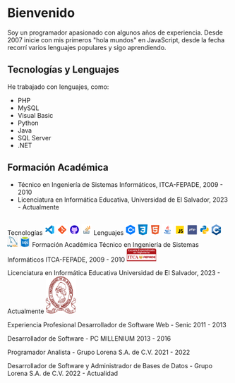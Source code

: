 # Bienvenido

Soy un programador apasionado con algunos años de experiencia. Desde 2007 inicie con mis primeros "hola mundos" en JavaScript, desde la fecha recorrí varios lenguajes populares y sigo aprendiendo.
## Tecnologías y Lenguajes

He trabajado con lenguajes, como:
- PHP
- MySQL
- Visual Basic
- Python
- Java
- SQL Server
- .NET

## Formación Académica

- Técnico en Ingeniería de Sistemas Informáticos, ITCA-FEPADE, 2009 - 2010
- Licenciatura en Informática Educativa, Universidad de El Salvador, 2023 - Actualmente

<br clear="left"/>
Tecnologías
<img src="https://github.com/samuelreyesiglesias/dev.gifs/blob/main/tech.vscode.svg?raw=true" height=24> 
<img src="https://github.com/samuelreyesiglesias/dev.gifs/blob/main/tech.git.svg?raw=true" height=24> 
<img src="https://github.com/samuelreyesiglesias/dev.gifs/blob/main/tech.github.svg" height=24>
<img src="https://github.com/samuelreyesiglesias/dev.gifs/blob/main/tech.stackoverflow.svg" height=24>
Lenguajes
<img src="https://github.com/samuelreyesiglesias/dev.gifs/blob/main/lang.c%23.png?raw=true" height=24>
<img src="https://raw.githubusercontent.com/samuelreyesiglesias/dev.gifs/14fc77d20d335aa07cf0bc1b9e7062e181067919/lang.css.svg" height=24>
<img src="https://github.com/samuelreyesiglesias/dev.gifs/blob/main/lang.html5.png?raw=true" height=24>
<img src="https://raw.githubusercontent.com/samuelreyesiglesias/dev.gifs/14fc77d20d335aa07cf0bc1b9e7062e181067919/lang.java.svg" height=24> 
<img src="https://raw.githubusercontent.com/samuelreyesiglesias/dev.gifs/14fc77d20d335aa07cf0bc1b9e7062e181067919/lang.js.svg" height=24> 
<img src="https://github.com/samuelreyesiglesias/dev.gifs/blob/main/lang.php.png?raw=true" height=24> 
<img src="https://raw.githubusercontent.com/samuelreyesiglesias/dev.gifs/14fc77d20d335aa07cf0bc1b9e7062e181067919/lang.python.svg" height=24> 
<img src="https://github.com/samuelreyesiglesias/dev.gifs/blob/main/ISO_C%2B%2B_Logo.svg.png" height=24> 
<img src="https://github.com/samuelreyesiglesias/dev.gifs/blob/main/lang.mysql.png" height=24> 
<img src="https://github.com/samuelreyesiglesias/dev.gifs/blob/main/lang.sql.png" height=24>
Formación Académica
Técnico en Ingeniería de Sistemas Informáticos
ITCA-FEPADE, 2009 - 2010
<img src="https://github.com/samuelreyesiglesias/dev.gifs/blob/main/university.itca.png" width=68>

Licenciatura en Informática Educativa
Universidad de El Salvador, 2023 - Actualmente
<img src="https://github.com/samuelreyesiglesias/dev.gifs/blob/main/university.ues.png" width=68>

Experiencia Profesional
Desarrollador de Software Web - Senic
2011 - 2013

Desarrollador de Software - PC MILLENIUM
2013 - 2016

Programador Analista - Grupo Lorena S.A. de C.V.
2021 - 2022

Desarrollador de Software y Administrador de Bases de Datos - Grupo Lorena S.A. de C.V.
2022 - Actualidad

